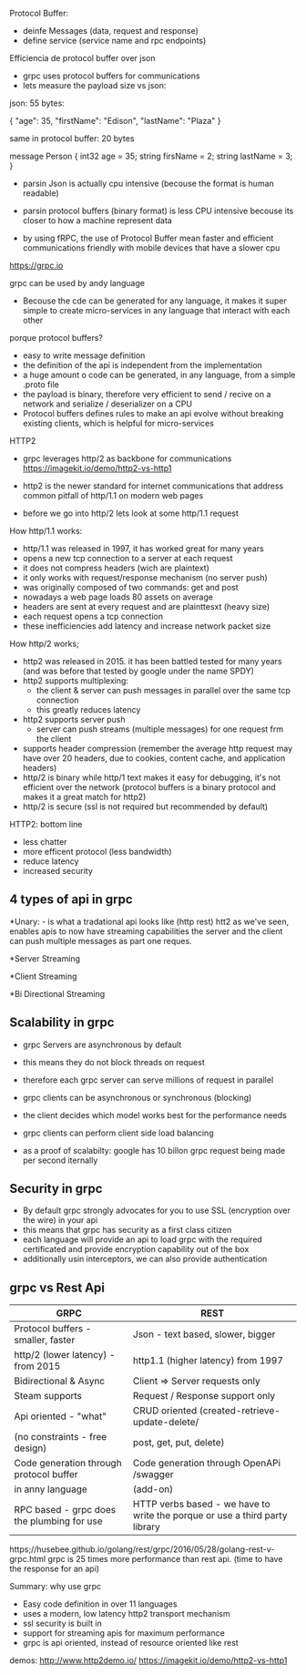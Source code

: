 
Protocol Buffer:
- deinfe Messages (data, request and response)
- define service (service name and rpc endpoints)

Efficiencia de protocol buffer over json

- grpc uses protocol buffers for communications
- lets measure the payload size vs json:

json: 55 bytes:

{
	"age": 35,
	"firstName": "Edison",
	"lastName": "Plaza"
}

same in protocol buffer: 20 bytes

message Person {
	int32 age = 35;
	string firsName = 2;
	string lastName = 3;
}

- parsin Json is actually cpu intensive (becouse the format is human readable)
- parsin protocol buffers (binary format) is less CPU intensive becouse its closer to
  how a machine represent data
  
- by using fRPC, the use of Protocol Buffer mean faster and efficient communications
  friendly with mobile devices that have a slower cpu
  
https://grpc.io

grpc can be used by andy language
- Becouse the cde can be generated for any language, it makes it super simple
to create micro-services in any language that interact with each other

porque protocol buffers?
- easy to write message definition
- the definition of the api is independent from the implementation
- a huge amount o code can be generated, in any language, from a simple .proto file
- the payload is binary, therefore very efficient to send / recive on a network and serialize /
  deserializer on a CPU
- Protocol buffers defines rules to make an api evolve without breaking
  existing clients, which is helpful for micro-services
 
HTTP2
- grpc leverages http/2 as backbone for communications
https://imagekit.io/demo/http2-vs-http1

- http2 is the newer standard for internet communications that address common
  pitfall of http/1.1 on modern web pages
  
- before we go into http/2 lets look at some http/1.1 request

How http/1.1 works:

- http/1.1 was released in 1997, it has worked great for many years
- opens a new tcp connection to a server at each request
- it does not compress headers (wich are plaintext)
- it only works with request/response mechanism (no server push)
- was originally composed of two commands: get and post
- nowadays a web page loads 80 assets on average
- headers are sent at every request and are plainttesxt (heavy size)
- each request opens a tcp connection
- these inefficiencies add latency and increase network packet size

How http/2 works;

- http2 was released in 2015. it has been battled tested for many years 
  (and was before that tested by google under the name SPDY)
- http2 supports multiplexing:
	- the client & server can push messages in parallel over the same tcp connection
	- this greatly reduces latency
- http2 supports server push
	- server can push streams (multiple messages) for one request frm the client
- supports header compression
  (remember the average http request may have over 20 headers, due to cookies,
  content cache, and application headers)
- http/2 is binary
	while http/1 text makes it easy for debugging, it's not efficient over the network
	(protocol buffers is a binary protocol and makes it a great match for http2)
- http/2 is secure (ssl is not required but recommended by default)
	
HTTP2: bottom line

- less chatter
- more efficent protocol (less bandwidth)
- reduce latency
- increased security

4 types of api in grpc
------------------------
*Unary:
	- is what a tradational api looks like (http rest)
htt2 as we've seen, enables apis to now have streaming capabilities
the server and the client can push multiple messages as part one reques.	

*Server Streaming

*Client Streaming

*Bi Directional Streaming

Scalability in grpc
------------------------
- grpc Servers are asynchronous by default
- this means they do not block threads on request
- therefore each grpc server can serve millions of request in parallel

- grpc clients can be asynchronous or synchronous (blocking)
- the client decides which model works best for the performance needs
- grpc clients can perform client side load balancing
- as a proof of scalabilty:
  google has 10 billon grpc request being made per second iternally
  
Security in grpc 
-------------------------
- By default grpc strongly advocates for you to use SSL (encryption over the wire)
  in your api
- this means that grpc has security as a first class citizen
- each language will provide an api to load grpc with the required
  certificated and provide encryption capability out of the box
- additionally usin interceptors, we can also provide authentication 

grpc vs Rest Api 
--------------------------

GRPC										|REST
----------------------------------------	|---------------------------------------
Protocol buffers - smaller, faster 			|Json - text based, slower, bigger
http/2 (lower latency) - from 2015			|http1.1 (higher latency) from 1997
Bidirectional & Async						|Client => Server requests only
Steam supports								|Request / Response support only
Api oriented - "what"						|CRUD oriented (created-retrieve-update-delete/
 (no constraints - free design)				| post, get, put, delete)
Code generation through protocol buffer		|Code generation through OpenAPi /swagger
 in anny language							| (add-on)
RPC based - grpc does the plumbing for use	|HTTP verbs based - we have to write the porque or use a third party library


https;//husebee.github.io/golang/rest/grpc/2016/05/28/golang-rest-v-grpc.html
grpc is 25 times more performance than rest api. (time to have the response for an api)

Summary: why use grpc
- Easy code definition in over 11 languages
- uses a modern, low latency http2 transport mechanism
- ssl security is built in
- support for streaming apis for maximum performance
- grpc is api oriented, instead of resource oriented like rest

demos:
http://www.http2demo.io/
https://imagekit.io/demo/http2-vs-http1